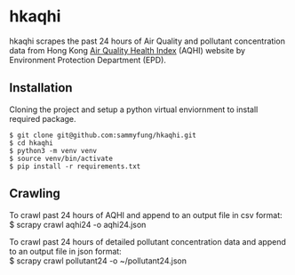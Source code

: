 hkaqhi
======

hkaqhi scrapes the past 24 hours of Air Quality and pollutant concentration data from Hong Kong [Air Quality Health Index](https://www.aqhi.gov.hk/en.html) (AQHI) website by Environment Protection Department (EPD).

Installation
------------

Cloning the project and setup a python virtual enviornment to install required package.
```
$ git clone git@github.com:sammyfung/hkaqhi.git
$ cd hkaqhi
$ python3 -m venv venv
$ source venv/bin/activate  
$ pip install -r requirements.txt   
```
Crawling
--------

To crawl past 24 hours of AQHI and append to an output file in csv format:  
$ scrapy crawl aqhi24 -o aqhi24.json  

To crawl past 24 hours of detailed pollutant concentration data and append to an output file in json format:  
$ scrapy crawl pollutant24 -o ~/pollutant24.json
